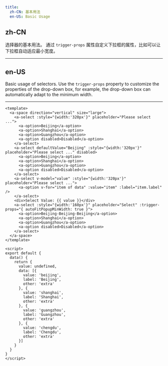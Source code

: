 ```yaml
title:
  zh-CN: 基本用法
  en-US: Basic Usage
```

## zh-CN

选择器的基本用法。
通过 `trigger-props` 属性自定义下拉框的属性，比如可以让下拉框自动适应最小宽度。

---

## en-US

Basic usage of selectors.
Use the `trigger-props` property to customize the properties of the drop-down box, for example, the drop-down box can automatically adapt to the minimum width.

---

```vue
<template>
  <a-space direction="vertical" size="large">
    <a-select :style="{width:'320px'}" placeholder="Please select ...">
      <a-option>Beijing</a-option>
      <a-option>Shanghai</a-option>
      <a-option>Guangzhou</a-option>
      <a-option disabled>Disabled</a-option>
    </a-select>
    <a-select defaultValue="Beijing" :style="{width:'320px'}" placeholder="Please select ..." disabled>
      <a-option>Beijing</a-option>
      <a-option>Shanghai</a-option>
      <a-option>Guangzhou</a-option>
      <a-option disabled>Disabled</a-option>
    </a-select>
    <a-select v-model="value" :style="{width:'320px'}" placeholder="Please select ...">
      <a-option v-for="item of data" :value="item" :label="item.label" />
    </a-select>
    <div>Select Value: {{ value }}</div>
    <a-select :style="{width:'160px'}" placeholder="Select" :trigger-props="{ autoFitPopupMinWidth: true }">
      <a-option>Beijing-Beijing-Beijing</a-option>
      <a-option>Shanghai</a-option>
      <a-option>Guangzhou</a-option>
      <a-option disabled>Disabled</a-option>
    </a-select>
  </a-space>
</template>

<script>
export default {
  data() {
    return {
      value: undefined,
      data: [{
        value: 'beijing',
        label: 'Beijing',
        other: 'extra'
      }, {
        value: 'shanghai',
        label: 'Shanghai',
        other: 'extra'
      }, {
        value: 'guangzhou',
        label: 'Guangzhou',
        other: 'extra'
      }, {
        value: 'chengdu',
        label: 'Chengdu',
        other: 'extra'
      }]
    }
  }
}
</script>
```
